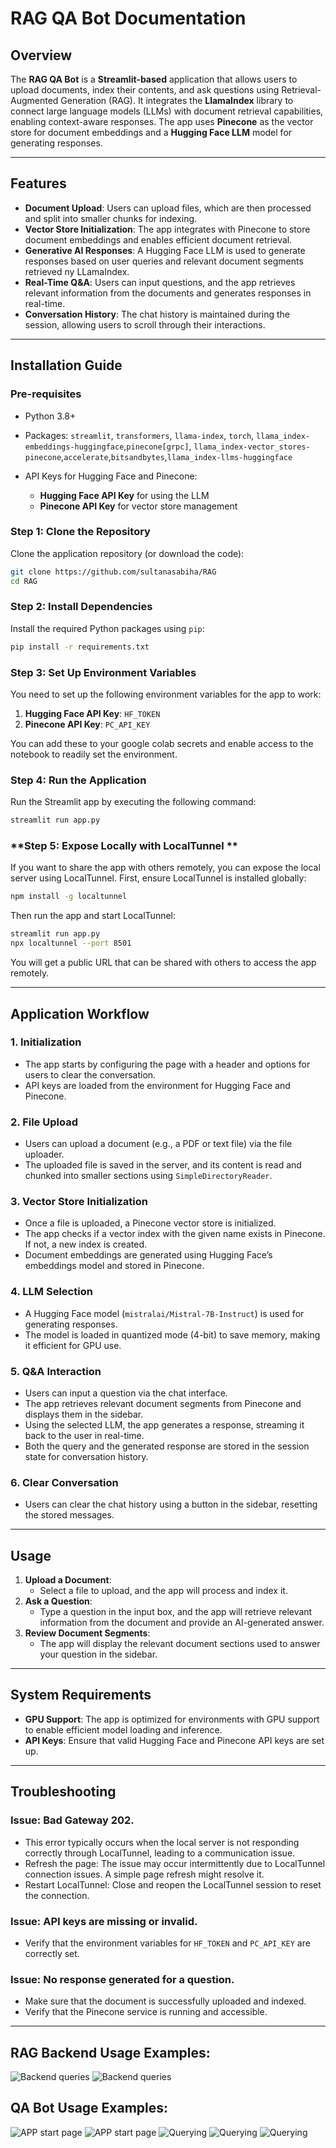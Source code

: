 # **RAG QA Bot Documentation**

## **Overview**
The **RAG QA Bot** is a **Streamlit-based** application that allows users to upload documents, index their contents, and ask questions using Retrieval-Augmented Generation (RAG). It integrates the **LlamaIndex** library to connect large language models (LLMs) with document retrieval capabilities, enabling context-aware responses. The app uses **Pinecone** as the vector store for document embeddings and a **Hugging Face LLM** model for generating responses.

---

## **Features**
- **Document Upload**: Users can upload files, which are then processed and split into smaller chunks for indexing.
- **Vector Store Initialization**: The app integrates with Pinecone to store document embeddings and enables efficient document retrieval.
- **Generative AI Responses**: A Hugging Face LLM is used to generate responses based on user queries and relevant document segments retrieved ny LLamaIndex.
- **Real-Time Q&A**: Users can input questions, and the app retrieves relevant information from the documents and generates responses in real-time.
- **Conversation History**: The chat history is maintained during the session, allowing users to scroll through their interactions.


---

## **Installation Guide**

### **Pre-requisites**
- Python 3.8+
- Packages: `streamlit`, `transformers`, `llama-index`, `torch`, `llama_index-embeddings-huggingface`,`pinecone[grpc]`, `llama_index-vector_stores-pinecone`,`accelerate`,`bitsandbytes`,`llama_index-llms-huggingface`
  
- API Keys for Hugging Face and Pinecone:
  - **Hugging Face API Key** for using the LLM
  - **Pinecone API Key** for vector store management

### **Step 1: Clone the Repository**
Clone the application repository (or download the code):

```bash
git clone https://github.com/sultanasabiha/RAG
cd RAG
```

### **Step 2: Install Dependencies**
Install the required Python packages using `pip`:

```bash
pip install -r requirements.txt
```


### **Step 3: Set Up Environment Variables**
You need to set up the following environment variables for the app to work:

1. **Hugging Face API Key**: `HF_TOKEN`
2. **Pinecone API Key**: `PC_API_KEY`

You can add these to your google colab secrets and enable access to the notebook to readily set the environment.

### **Step 4: Run the Application**
Run the Streamlit app by executing the following command:

```bash
streamlit run app.py
```

### **Step 5: Expose Locally with LocalTunnel **
If you want to share the app with others remotely, you can expose the local server using LocalTunnel. First, ensure LocalTunnel is installed globally:

```bash
npm install -g localtunnel
```

Then run the app and start LocalTunnel:

```bash
streamlit run app.py
npx localtunnel --port 8501
```

You will get a public URL that can be shared with others to access the app remotely.

---

## **Application Workflow** 

### **1. Initialization**
- The app starts by configuring the page with a header and options for users to clear the conversation.
- API keys are loaded from the environment for Hugging Face and Pinecone.

### **2. File Upload**
- Users can upload a document (e.g., a PDF or text file) via the file uploader.
- The uploaded file is saved in the server, and its content is read and chunked into smaller sections using `SimpleDirectoryReader`.

### **3. Vector Store Initialization**
- Once a file is uploaded, a Pinecone vector store is initialized. 
- The app checks if a vector index with the given name exists in Pinecone. If not, a new index is created.
- Document embeddings are generated using Hugging Face’s embeddings model and stored in Pinecone.

### **4. LLM Selection**
- A Hugging Face model (`mistralai/Mistral-7B-Instruct`) is used for generating responses.
- The model is loaded in quantized mode (4-bit) to save memory, making it efficient for GPU use.

### **5. Q&A Interaction**
- Users can input a question via the chat interface.
- The app retrieves relevant document segments from Pinecone and displays them in the sidebar.
- Using the selected LLM, the app generates a response, streaming it back to the user in real-time.
- Both the query and the generated response are stored in the session state for conversation history.

### **6. Clear Conversation**
- Users can clear the chat history using a button in the sidebar, resetting the stored messages.



---

## **Usage**

1. **Upload a Document**: 
   - Select a file to upload, and the app will process and index it.
2. **Ask a Question**: 
   - Type a question in the input box, and the app will retrieve relevant information from the document and provide an AI-generated answer.
3. **Review Document Segments**:
   - The app will display the relevant document sections used to answer your question in the sidebar.

---

## **System Requirements**
- **GPU Support**: The app is optimized for environments with GPU support to enable efficient model loading and inference.
- **API Keys**: Ensure that valid Hugging Face and Pinecone API keys are set up.

---

## **Troubleshooting**

### **Issue: Bad Gateway 202.**
- This error typically occurs when the local server is not responding correctly through LocalTunnel, leading to a communication issue.
- Refresh the page: The issue may occur intermittently due to LocalTunnel connection issues. A simple page refresh might resolve it.
- Restart LocalTunnel: Close and reopen the LocalTunnel session to reset the connection.

### **Issue: API keys are missing or invalid.**
- Verify that the environment variables for `HF_TOKEN` and `PC_API_KEY` are correctly set.

### **Issue: No response generated for a question.**
- Make sure that the document is successfully uploaded and indexed.
- Verify that the Pinecone service is running and accessible.

---
## RAG Backend Usage Examples:
![Backend queries](images/Screenshot%20134.png)
![Backend queries](images/Screenshot%20135.png)


## QA Bot Usage Examples:

![APP start page](images/Screenshot%20130.png)
![APP start page](images/Screenshot%20131.png)
![Querying](images/Screenshot%20132.png)
![Querying](images/Screenshot%20137.png)
![Querying](images/Screenshot%20138.png)
